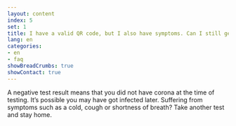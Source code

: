 ```yaml
---
layout: content
index: 5
set: 1
title: I have a valid QR code, but I also have symptoms. Can I still get access? 
lang: en
categories:
- en
- faq
showBreadCrumbs: true
showContact: true
---
```

A negative test result means that you did not have corona at the time of testing. It’s possible you may have got infected later. Suffering from symptoms such as a cold, cough or shortness of breath? Take another test and stay home.  

